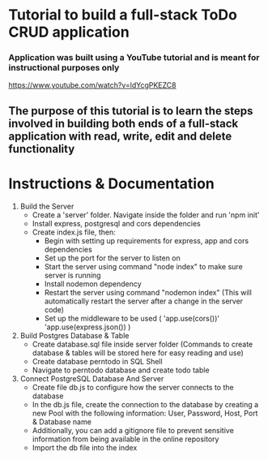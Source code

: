 # Tutorial to build a full-stack ToDo CRUD application

### Application was built using a YouTube tutorial and is meant for instructional purposes only
https://www.youtube.com/watch?v=ldYcgPKEZC8

## The purpose of this tutorial is to learn the steps involved in building both ends of a full-stack application with read, write, edit and delete functionality

# Instructions & Documentation
 1. Build the Server
    - Create a 'server' folder. Navigate inside the folder and run 'npm init'
    - Install express, postgresql and cors dependencies
    - Create index.js file, then:
       - Begin with setting up requirements for express, app and cors dependencies
       - Set up the port for the server to listen on
       - Start the server using command "node index" to make sure server is running
       - Install nodemon dependency
       - Restart the server using command "nodemon index" (This will automatically restart the server after a change in the server code)
       - Set up the middleware to be used (
            'app.use(cors())'
            'app.use(express.json())
        )
 2. Build Postgres Database & Table
    - Create database.sql file inside server folder (Commands to create database & tables will be stored here for easy reading and use)
    - Create database perntodo in SQL Shell
    - Navigate to perntodo database and create todo table
 3. Connect PostgreSQL Database And Server
    - Create file db.js to configure how the server connects to the database
    - In the db.js file, create the connection to the database by creating a new Pool with the following information: User, Password, Host, Port & Database name
    - Additionally, you can add a gitignore file to prevent sensitive information from being available in the online repository
    - Import the db file into the index
